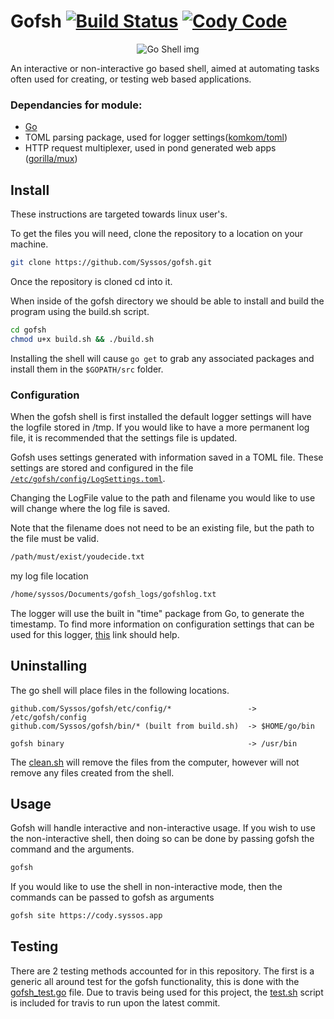 # Gofsh [![Build Status](https://travis-ci.com/Syssos/gofsh.svg?branch=main)](https://travis-ci.com/github/Syssos/gofsh)  [![Cody Code](https://syssos.app/static/images/index/cody_code.svg)](https://cody.syssos.app/gofsh)

<p align="center">
  <img src="https://syssos.app/static/images/index/gofsh.png" alt="Go Shell img"/>
</p>

An interactive or non-interactive go based shell, aimed at automating tasks often used for creating, or testing web based applications. 

### Dependancies for module:
- [Go](https://golang.org/)
- TOML parsing package, used for logger settings([komkom/toml](https://github.com/komkom/toml))
- HTTP request multiplexer, used in pond generated web apps ([gorilla/mux](https://github.com/gorilla/mux))

## Install

These instructions are targeted towards linux user's.

To get the files you will need, clone the repository to a location on your machine.

```bash
git clone https://github.com/Syssos/gofsh.git
```
Once the repository is cloned cd into it. 

When inside of the gofsh directory we should be able to install and build the program using the build.sh script.

``` bash
cd gofsh
chmod u+x build.sh && ./build.sh
```

Installing the shell will cause ```go get``` to grab any associated packages and install them in the ```$GOPATH/src``` folder.

### Configuration
When the gofsh shell is first installed the default logger settings will have the logfile stored in /tmp. If you would like to have a more permanent log file, it is recommended that the settings file is updated.

Gofsh uses settings generated with information saved in a TOML file. These settings are stored and configured in the file [``` /etc/gofsh/config/LogSettings.toml ```](https://github.com/Syssos/gofsh/blob/main/etc/config/config/LogSettings.toml).

Changing the LogFile value to the path and filename you would like to use will change where the log file is saved.

Note that the filename does not need to be an existing file, but the path to the file must be valid.

```bash
/path/must/exist/youdecide.txt
```
my log file location

```bash
/home/syssos/Documents/gofsh_logs/gofshlog.txt
```

The logger will use the built in "time" package from Go, to generate the timestamp. To find more information on configuration settings that can be used for this logger, [this](https://yourbasic.org/golang/format-parse-string-time-date-example/) link should help.

## Uninstalling
The go shell will place files in the following locations.

```
github.com/Syssos/gofsh/etc/config/*                 -> /etc/gofsh/config
github.com/Syssos/gofsh/bin/* (built from build.sh)  -> $HOME/go/bin

gofsh binary                                         -> /usr/bin
```
The [clean.sh](https://github.com/Syssos/gofsh/blob/main/clean.sh) will remove the files from the computer, however will not remove any files created from the shell.

## Usage
Gofsh will handle interactive and non-interactive usage. If you wish to use the non-interactive shell, then doing so can be done by passing gofsh the command and the arguments.

```bash
gofsh
```

If you would like to use the shell in non-interactive mode, then the commands can be passed to gofsh as arguments

```bash
gofsh site https://cody.syssos.app
```
## Testing 

There are 2 testing methods accounted for in this repository. The first is a generic all around test for the gofsh functionality, this is done with the [gofsh_test.go](https://github.com/Syssos/gofsh/blob/main/gofsh_test.go) file. Due to travis being used for this project, the [test.sh](https://github.com/Syssos/gofsh/blob/main/test.sh) script is included for travis to run upon the latest commit.
